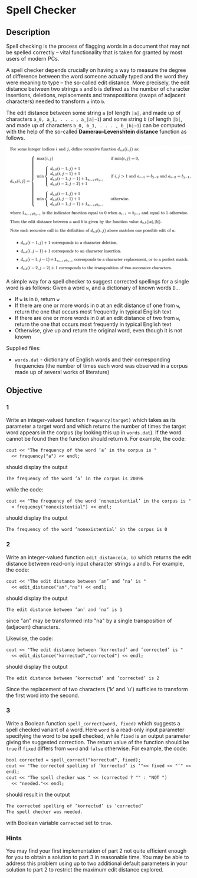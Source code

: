 # Spell Checker

## Description
Spell checking is the process of flagging words in a document that may not be spelled correctly – vital functionality that is taken for granted by most users of modern PCs.

A spell checker depends crucially on having a way to measure the degree of difference between the word someone actually typed and the word they were meaning to type – the so-called edit distance. More precisely, the edit distance between two strings `a` and `b` is defined as the number of character insertions, deletions, replacements and transpositions (swaps of adjacent characters) needed to transform `a` into `b`.

The edit distance between some string `a` (of length `|a|`, and made up of characters `a_0, a_1, . . . , a_|a|−1`) and some string `b` (of length `|b|`, and made up of characters `b_0, b_1, . . . , b_|b|−1`) can be computed with the help of the so-called **Damerau–Levenshtein distance** function as follows.

<p align="center">
  <img width="700" src="figure.png">
</p>

A simple way for a spell checker to suggest corrected spellings for a single word is as follows:
Given a word `w`, and a dictionary of known words `D`...

* If `w` is in `D`, return `w`
* If there are one or more words in `D` at an edit distance of one from `w`, return the one that occurs most frequently in typical English text
* If there are one or more words in `D` at an edit distance of two from `w`, return the one that occurs most frequently in typical English text
* Otherwise, give up and return the original word, even though it is not known

Supplied files:
* `words.dat` - dictionary of English words and their corresponding frequencies (the number of times each word was observed in a corpus made up of several works of literature)

## Objective

### 1
Write an integer-valued function `frequency(target)` which takes as its parameter a target word and which returns the number of times the target word appears in the corpus (by looking this up in `words.dat`). If the word cannot be found then the function should return `0`.
For example, the code:
```
cout << "The frequency of the word ’a’ in the corpus is "
  << frequency("a") << endl;
```
should display the output
```
The frequency of the word ’a’ in the corpus is 20096
```
while the code:
```
cout << "The frequency of the word ’nonexistential’ in the corpus is "
  < frequency("nonexistential") << endl;
```
should display the output
```
The frequency of the word ’nonexistential’ in the corpus is 0
```

### 2
Write an integer-valued function `edit_distance(a, b)` which returns the edit distance between read-only input character strings `a` and `b`.
For example, the code:
```
cout << "The edit distance between ’an’ and ’na’ is "
  << edit_distance("an","na") << endl;
```
should display the output
```
The edit distance between ’an’ and ’na’ is 1
```
since "an" may be transformed into "na" by a single transposition of (adjacent) characters.

Likewise, the code:
```
cout << "The edit distance between ’korrectud’ and ’corrected’ is "
  << edit_distance("korrectud","corrected") << endl;
```
should display the output
```
The edit distance between ’korrectud’ and ’corrected’ is 2
```
Since the replacement of two characters ('k' and 'u') sufficies to transform the first word into the second.

### 3
Write a Boolean function `spell_correct(word, fixed)` which suggests a spell checked variant of a word. Here `word` is a read-only input parameter specifying the word to be spell checked, while `fixed` is an output parameter giving the suggested correction. The return value of the function should be `true` if `fixed` differs from `word` and `false` otherwise.
For example, the code:
```
bool corrected = spell_correct("korrectud", fixed);
cout << "The corrected spelling of ’korrectud’ is ’"<< fixed << "’" << endl;
cout << "The spell checker was " << (corrected ? "" : "NOT ")
  << "needed."<< endl;
```
should result in the output
```
The corrected spelling of ’korrectud’ is ’corrected’
The spell checker was needed.
```
with Boolean variable `corrected` set to `true`.

### Hints
You may find your first implementation of part 2 not quite efficient enough for you to obtain a solution to part 3 in reasonable time. You may be able to address this problem using up to two additional default parameters in your solution to part 2 to restrict the maximum edit distance explored.